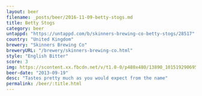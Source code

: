 ```yaml
---
layout: beer
filename: _posts/beer/2016-11-09-betty-stogs.md
title: Betty Stogs
category: beer
untappd: "https://untappd.com/b/skinners-brewing-co-betty-stogs/28517"
country: "United Kingdom"
brewery: "Skinners Brewing Co"
breweryURL: "/brewery/skinners-brewing-co.html"
style: "English Bitter"
score: 3
img: https://scontent.xx.fbcdn.net/v/t1.0-0/p480x480/13890_10151929069588745_726766227_n.jpg?_nc_cat=100&_nc_oc=AQkFgD0zkh8c5xqaAZ0bGzYJZML3wcRqqzJxp-b2TfLNV9yaC2dRaIRum-L2kQlUIXI&_nc_ht=scontent.xx&oh=671e248072e7d67f3043c240ded0be67&oe=5DB6CDF6
beer-date: "2013-09-19"
desc: "Tastes pretty much as you would expect from the name"
permalink: /beer/:title.html
---
```

